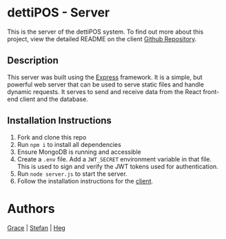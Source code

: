 # dettiPOS - Server

This is the server of the dettiPOS system. To find out more about this project, view the detailed README on the client [Github Repository](https://github.com/saulthebear/pos-client).

## Description

This server was built using the [Express](https://expressjs.com/) framework. It is a simple, but powerful web server that can be used to serve static files and handle dynamic requests. It serves to send and receive data from the React front-end client and the database.

## Installation Instructions

1. Fork and clone this repo
2. Run `npm i` to install all dependencies
3. Ensure MongoDB is running and accessible
4. Create a `.env` file. Add a `JWT_SECRET` environment variable in that file. This is used to sign and verify the JWT tokens used for authentication.
5. Run `node server.js` to start the server.
6. Follow the installation instructions for the [client](https://github.com/saulthebear/pos-client).

# Authors

[Grace](https://github.com/gracenarez333) | [Stefan](https://github.com/saulthebear) | [Heg](https://github.com/erhaneth)
